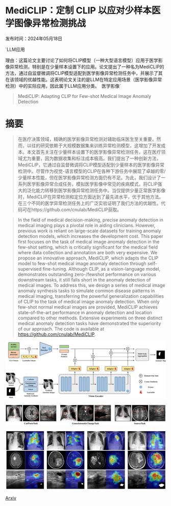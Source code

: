 # MediCLIP：定制 CLIP 以应对少样本医学图像异常检测挑战

发布时间：2024年05月18日

`LLM应用

理由：这篇论文主要讨论了如何将CLIP模型（一种大型语言模型）应用于医学影像异常检测，特别是在少量样本设置下的应用。论文提出了一种名为MediCLIP的方法，通过自监督微调将CLIP模型适配到医学影像异常检测任务中，并展示了其在该领域的优越性能。这表明论文关注的是LLM在特定应用场景（医学影像异常检测）中的实际应用，因此属于LLM应用分类。` `医学影像`

> MediCLIP: Adapting CLIP for Few-shot Medical Image Anomaly Detection

# 摘要

> 在医疗决策领域，精确的医学影像异常检测对辅助临床医生至关重要。然而，以往的研究依赖于大规模数据集来训练异常检测模型，这增加了开发成本。本文首先关注在少量样本设置下的医学影像异常检测任务，这在医疗领域尤为重要，因为数据收集和标注成本极高。我们提出了一种创新方法，MediCLIP，它通过自监督微调将CLIP模型适配到少量样本的医学影像异常检测中。尽管作为视觉-语言模型的CLIP在各种下游任务中展现了卓越的零/少量样本性能，但在医学影像异常检测方面仍有不足。为此，我们设计了一系列医学影像异常合成任务，模拟医学影像中常见的疾病模式，将CLIP强大的泛化能力转移到医学影像异常检测任务中。当仅提供少量正常医学影像时，MediCLIP在异常检测和定位方面达到了最先进水平，优于其他方法。在三个不同的医学异常检测任务上的广泛实验证明了我们方法的优越性。代码可在https://github.com/cnulab/MediCLIP获取。

> In the field of medical decision-making, precise anomaly detection in medical imaging plays a pivotal role in aiding clinicians. However, previous work is reliant on large-scale datasets for training anomaly detection models, which increases the development cost. This paper first focuses on the task of medical image anomaly detection in the few-shot setting, which is critically significant for the medical field where data collection and annotation are both very expensive. We propose an innovative approach, MediCLIP, which adapts the CLIP model to few-shot medical image anomaly detection through self-supervised fine-tuning. Although CLIP, as a vision-language model, demonstrates outstanding zero-/fewshot performance on various downstream tasks, it still falls short in the anomaly detection of medical images. To address this, we design a series of medical image anomaly synthesis tasks to simulate common disease patterns in medical imaging, transferring the powerful generalization capabilities of CLIP to the task of medical image anomaly detection. When only few-shot normal medical images are provided, MediCLIP achieves state-of-the-art performance in anomaly detection and location compared to other methods. Extensive experiments on three distinct medical anomaly detection tasks have demonstrated the superiority of our approach. The code is available at https://github.com/cnulab/MediCLIP.

![MediCLIP：定制 CLIP 以应对少样本医学图像异常检测挑战](../../../paper_images/2405.11315/x1.png)

![MediCLIP：定制 CLIP 以应对少样本医学图像异常检测挑战](../../../paper_images/2405.11315/x2.png)

![MediCLIP：定制 CLIP 以应对少样本医学图像异常检测挑战](../../../paper_images/2405.11315/x3.png)

[Arxiv](https://arxiv.org/abs/2405.11315)